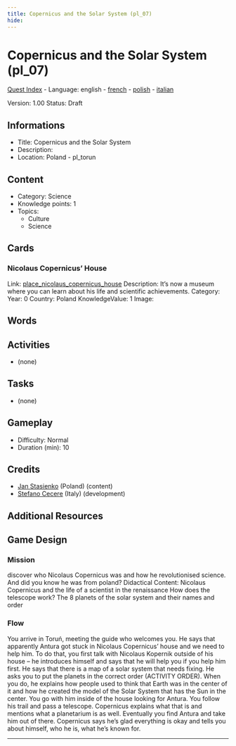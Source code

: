 ```yaml
---
title: Copernicus and the Solar System (pl_07)
hide:
---
```


# Copernicus and the Solar System (pl_07)
[Quest Index](./index.md) - Language: english - [french](./pl_07.fr.md) - [polish](./pl_07.pl.md) - [italian](./pl_07.it.md)

Version: 1.00
Status: Draft

## Informations

- Title: Copernicus and the Solar System
- Description: 
- Location: Poland - pl_torun
## Content
- Category: Science
- Knowledge points: 1
- Topics:
  - Culture
  - Science

## Cards
### Nicolaus Copernicus’ House
Link: [place_nicolaus_copernicus_house](../cards/index.md#place_nicolaus_copernicus_house)
Description: It’s now a museum where you can learn about his life and scientific achievements.
Category: 
Year: 0
Country: Poland
KnowledgeValue: 1
Image: 

## Words
## Activities
- (none)

## Tasks
- (none)
## Gameplay
- Difficulty: Normal
- Duration (min): 10
## Credits
- [Jan Stasienko](mailto:jan.stasienko@dsw.edu.pl) (Poland) (content)
- [Stefano Cecere](https://stefanocecere.com) (Italy) (development)

## Additional Resources

## Game Design
### Mission
discover who Nicolaus Copernicus was and how he revolutionised science. And did you know he was from poland?
Didactical Content:
Nicolaus Copernicus and the life of a scientist in the renaissance
How does the telescope work?
The 8 planets of the solar system and their names and order

### Flow
You arrive in Toruń, meeting the guide who welcomes you. He says that apparently Antura got stuck in Nicolaus Copernicus’ house and we need to help him. To do that, you first talk with Nicolaus Kopernik outside of his house – he introduces himself and says that he will help you if you help him first. He says that there is a map of a solar system that needs fixing. 
He asks you to put the planets in the correct order (ACTIVITY ORDER). 
When you do, he explains how people used to think that Earth was in the center of it and how he created the model of the Solar System that has the Sun in the center. You go with him inside of the house looking for Antura. You follow his trail and pass a telescope. 
Copernicus explains what that is and mentions what a planetarium is as well. Eventually you find Antura and take him out of there. Copernicus says he’s glad everything is okay and tells you about himself, who he is, what he’s known for.


---

